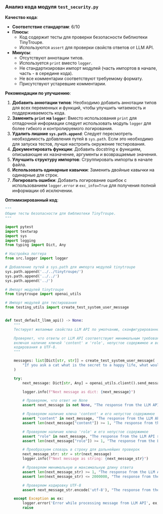### **Анализ кода модуля `test_security.py`**

**Качество кода**:
- **Соответствие стандартам**: 6/10
- **Плюсы**:
  - Код содержит тесты для проверки безопасности библиотеки TinyTroupe.
  - Используются `assert` для проверки свойств ответов от LLM API.
- **Минусы**:
  - Отсутствуют аннотации типов.
  - Используется `print` вместо `logger`.
  - Не стандартизирован импорт модулей (часть импортов в начале, часть - в середине кода).
  - Не все комментарии соответствуют требуемому формату.
  - Присутствуют устаревшие комментарии.

**Рекомендации по улучшению**:

1.  **Добавить аннотации типов**: Необходимо добавить аннотации типов для всех переменных и функций, чтобы улучшить читаемость и поддерживаемость кода.
2.  **Заменить `print` на `logger`**: Вместо использования `print` для отладочной информации следует использовать модуль `logger` для более гибкого и контролируемого логирования.
3.  **Удалить лишние `sys.path.append`**: Следует пересмотреть необходимость добавления путей в `sys.path`. Если это необходимо для запуска тестов, лучше настроить окружение тестирования.
4.  **Документировать функции**: Добавить docstring к функциям, описывающие их назначение, аргументы и возвращаемые значения.
5.  **Улучшить структуру импортов**: Сгруппировать импорты в начале файла.
6.  **Использовать одинарные кавычки**: Заменить двойные кавычки на одинарные для строк.
7.  **Логировать ошибки**: Добавить логирование ошибок с использованием `logger.error` и `exc_info=True` для получения полной информации об исключении.

**Оптимизированный код**:

```python
"""
Общие тесты безопасности для библиотеки TinyTroupe.
"""

import pytest
import textwrap
import sys
import logging
from typing import Dict, Any

# Настройка логгера
from src.logger import logger

# Добавление путей в sys.path для импорта модулей tinytroupe
sys.path.append('../../tinytroupe/')
sys.path.append('../../')
sys.path.append('../')

# Импорт модулей tinytroupe
from tinytroupe import openai_utils

# Импорт модулей для тестирования
from testing_utils import create_test_system_user_message


def test_default_llmm_api() -> None:
    """
    Тестирует желаемые свойства LLM API по умолчанию, сконфигурированного для TinyTroupe.

    Проверяет, что ответы от LLM API соответствуют минимальным требованиям,
    включая наличие ключей 'content' и 'role', непустое содержимое и возможность
    кодирования в UTF-8.
    """

    messages: list[Dict[str, str]] = create_test_system_user_message(
        "If you ask a cat what is the secret to a happy life, what would the cat say?"
    )

    try:
        next_message: Dict[str, Any] = openai_utils.client().send_message(messages)

        logger.info(f"Next message as dict: {next_message}")

        # Проверяем, что ответ не None
        assert next_message is not None, "The response from the LLM API should not be None."

        # Проверяем наличие ключа 'content' и его непустое содержимое
        assert "content" in next_message, "The response from the LLM API should contain a 'content' key."
        assert len(next_message["content"]) >= 1, "The response from the LLM API should contain a non-empty 'content' key."

        # Проверяем наличие ключа 'role' и его непустое содержимое
        assert "role" in next_message, "The response from the LLM API should contain a 'role' key."
        assert len(next_message["role"]) >= 1, "The response from the LLM API should contain a non-empty 'role' key."

        # Преобразуем словарь в строку для дальнейших проверок
        next_message_str: str = str(next_message)
        logger.info(f"Next message as string: {next_message_str}")

        # Проверяем минимальную и максимальную длину ответа
        assert len(next_message_str) >= 1, "The response from the LLM API should contain at least one character."
        assert len(next_message_str) <= 2000000, "The response from the LLM API should contain at most 2000000 characters."

        # Проверяем кодировку UTF-8
        assert next_message_str.encode('utf-8'), "The response from the LLM API should be encodable in UTF-8 without exceptions."

    except Exception as ex:
        logger.error('Error while processing message from LLM API', ex, exc_info=True)
        raise